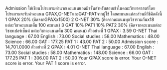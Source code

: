 Admission
ให้เขียนโปรแกรมคำนวณคะแนนแอดมิชชั่นสำหรับสอบเข้าในคณะวิทยาศาสตร์โดยโปรแกรมจะรับค่าคะแนน GPAX,O-NETและGAT-PATจากผู้ใช้ โดยคะแนนแต่ละส่วนมีวิธีคิดดังนี้
1	GPAX 20% (คิดจากGPAXx1500)
2	O-NET 30% (คิดจากคะแนนทุกวิชารวมกันx18 แต่ละวิชาคะแนนเต็ม 100 คะแนน)
3	GAT 10% PAT1 10% PAT2 30% (คิดจากคะแนนแต่ละวิชาxเปอร์เซ็นต์ แต่ละวิชาคะแนนเต็ม 300 คะแนน)
ตัวอย่างที่ 1
GPAX : 3.59
O-NET
Thai language : 67.00
English : 73.00
Social studies : 58.00
Mathematics : 48.00
Science : 66.00
GAT : 177.25
PAT 1 : 43.00
PAT 2 :  50.00
Admission score : 14,701.0000
ตัวอย่างที่ 2 
GPAX : 4.01
O-NET
Thai language : 67.00
English : 73.00
Social studies : 58.00
Mathematics : 148.00
Science : 66.00
GAT : 177.25
PAT 1 : 306.00
PAT 2 :  50.00
Your GPAX score is error.
Your O-NET score is error.
Your PAT 1 score is error.